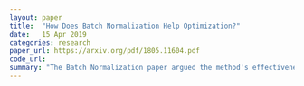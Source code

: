 ```yaml
---
layout: paper
title:  "How Does Batch Normalization Help Optimization?"
date:   15 Apr 2019
categories: research
paper_url: https://arxiv.org/pdf/1805.11604.pdf
code_url: 
summary: "The Batch Normalization paper argued the method's effectiveness came from reducing internal covariate shift. In this paper the authors argue that actually the main benifit of Batch Norm is loss landscape smoothing."
---
```


